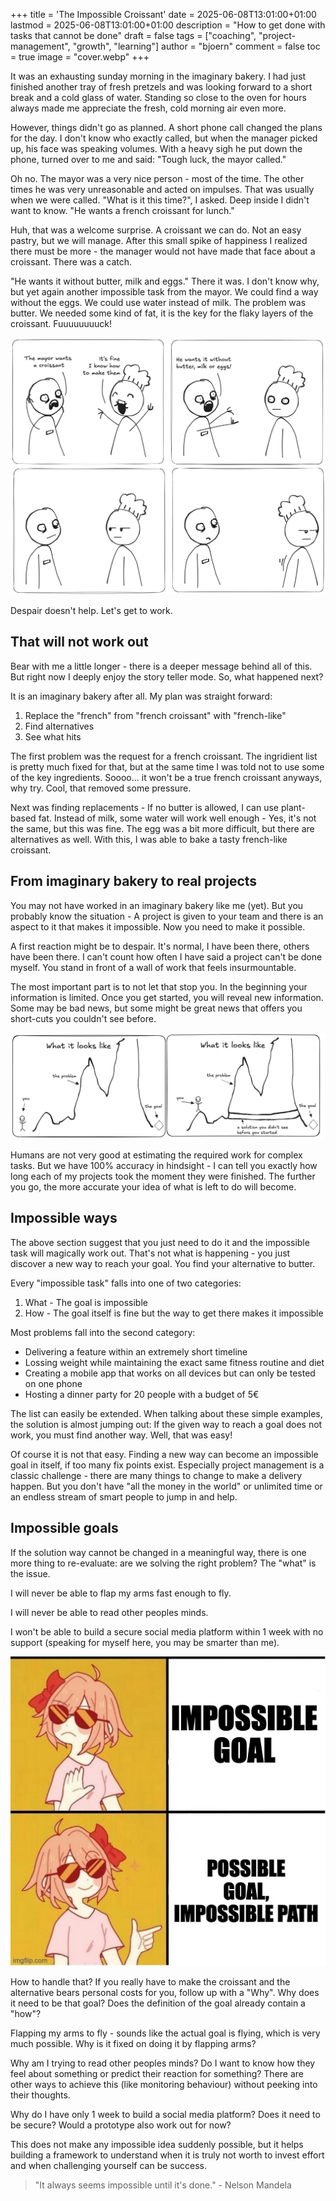 +++
title = 'The Impossible Croissant'
date = 2025-06-08T13:01:00+01:00
lastmod = 2025-06-08T13:01:00+01:00
description = "How to get done with tasks that cannot be done"
draft = false
tags = ["coaching", "project-management", "growth", "learning"]
author = "bjoern"
comment = false
toc = true
image = "cover.webp"
+++

It was an exhausting sunday morning in the imaginary bakery. 
I had just finished another tray of fresh pretzels and was looking forward to a short break and a cold glass of water. Standing so close to the oven for hours always made me appreciate the fresh, cold morning air even more.

However, things didn't go as planned.
A short phone call changed the plans for the day. I don't know who exactly called, but when the manager picked up, his face was speaking volumes. With a heavy sigh he put down the phone, turned over to me and said: 
"Tough luck, the mayor called."

Oh no. 
The mayor was a very nice person - most of the time. The other times he was very unreasonable and acted on impulses. That was usually when we were called.
"What is it this time?", I asked. Deep inside I didn't want to know.
"He wants a french croissant for lunch."

Huh, that was a welcome surprise. A croissant we can do. Not an easy pastry, but we will manage. 
After this small spike of happiness I realized there must be more - the manager would not have made that face about a croissant. There was a catch.

"He wants it without butter, milk and eggs."
There it was. I don't know why, but yet again another impossible task from the mayor. 
We could find a way without the eggs. We could use water instead of milk. The problem was butter. We needed some kind of fat, it is the key for the flaky layers of the croissant. Fuuuuuuuuck! 

![](request.png)

Despair doesn't help. Let's get to work.

## That will not work out

Bear with me a little longer - there is a deeper message behind all of this.
But right now I deeply enjoy the story teller mode. So, what happened next?

It is an imaginary bakery after all. 
My plan was straight forward:
1. Replace the "french" from "french croissant" with "french-like"
2. Find alternatives
3. See what hits

The first problem was the request for a french croissant. 
The ingridient list is pretty much fixed for that, but at the same time I was told not to use some of the key ingredients. Soooo... it won't be a true french croissant anyways, why try. Cool, that removed some pressure.

Next was finding replacements - If no butter is allowed, I can use plant-based fat. Instead of milk, some water will work well enough - Yes, it's not the same, but this was fine. The egg was a bit more difficult, but there are alternatives as well. With this, I was able to bake a tasty french-like croissant. 

## From imaginary bakery to real projects

You may not have worked in an imaginary bakery like me (yet). 
But you probably know the situation - A project is given to your team and there is an aspect to it that makes it impossible. Now you need to make it possible.

A first reaction might be to despair. It's normal, I have been there, others have been there. 
I can't count how often I have said a project can't be done myself.
You stand in front of a wall of work that feels insurmountable.

The most important part is to not let that stop you.
In the beginning your information is limited. 
Once you get started, you will reveal new information. 
Some may be bad news, but some might be great news that offers you short-cuts you couldn't see before.

![](get-started.png)

Humans are not very good at estimating the required work for complex tasks. 
But we have 100% accuracy in hindsight - I can tell you exactly how long each of my projects took the moment they were finished. The further you go, the more accurate your idea of what is left to do will become. 

## Impossible ways

The above section suggest that you just need to do it and the impossible task will magically work out.
That's not what is happening - you just discover a new way to reach your goal. You find your alternative to butter.

Every "impossible task" falls into one of two categories:
1. What - The goal is impossible
2. How - The goal itself is fine but the way to get there makes it impossible

Most problems fall into the second category:
- Delivering a feature within an extremely short timeline
- Lossing weight while maintaining the exact same fitness routine and diet
- Creating a mobile app that works on all devices but can only be tested on one phone
- Hosting a dinner party for 20 people with a budget of 5€

The list can easily be extended. 
When talking about these simple examples, the solution is almost jumping out: 
If the given way to reach a goal does not work, you must find another way.
Well, that was easy!

Of course it is not that easy. 
Finding a new way can become an impossible goal in itself, if too many fix points exist.
Especially project management is a classic challenge - there are many things to change to make a delivery happen.
But you don't have "all the money in the world" or unlimited time or an endless stream of smart people to jump in and help.

## Impossible goals

If the solution way cannot be changed in a meaningful way, there is one more thing to re-evaluate: are we solving the right problem?
The "what" is the issue.

I will never be able to flap my arms fast enough to fly. 

I will never be able to read other peoples minds.

I won't be able to build a secure social media platform within 1 week with no support (speaking for myself here, you may be smarter than me).

![](impossible-goal.jpeg)

How to handle that? 
If you really have to make the croissant and the alternative bears personal costs for you, follow up with a "Why".
Why does it need to be that goal? 
Does the definition of the goal already contain a "how"? 

Flapping my arms to fly - sounds like the actual goal is flying, which is very much possible. Why is it fixed on doing it by flapping arms?

Why am I trying to read other peoples minds? Do I want to know how they feel about something or predict their reaction for something? There are other ways to achieve this (like monitoring behaviour) without peeking into their thoughts. 

Why do I have only 1 week to build a social media platform? Does it need to be secure? Would a prototype also work out for now?

This does not make any impossible idea suddenly possible, but it helps building a framework to understand when it is truly not worth to invest effort and when challenging yourself can be success.

> "It always seems impossible until it's done."
>        - Nelson Mandela
